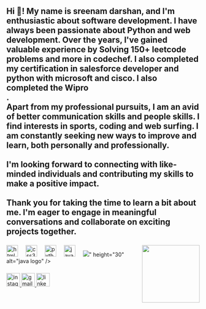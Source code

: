 <h2 align="left">Hi 👋! My name is sreenam darshan, and I'm enthusiastic about software development. I have always been passionate about Python and web development. Over the years, I've gained valuable experience by Solving 150+ leetcode problems and more in codechef. I also completed my certification in salesforce developer and python with microsoft and cisco. I also completed the Wipro <br>. <br>Apart from my professional pursuits, I am an avid of better communication skills and people skills. I find interests in sports, coding and web surfing. I am constantly seeking new ways to improve and learn, both personally and professionally.<br><br> I'm looking forward to connecting with like-minded individuals and contributing my skills to make a positive impact.<br><br>Thank you for taking the time to learn a bit about me. I'm eager to engage in meaningful conversations and collaborate on exciting projects together.</h2>

###

<img align="right" height="150" src="https://media.licdn.com/dms/image/D5603AQGoecOuK4ZMwg/profile-displayphoto-shrink_800_800/0/1691587807215?e=2147483647&v=beta&t=WfUznAANmp4OAqGHwVbhGc0B_mC3EwRM7hzIRv8rxwc"  />

###

<div align="left">
  <img src="https://cdn.jsdelivr.net/gh/devicons/devicon/icons/html5/html5-original.svg" height="30" alt="html5 logo"  />
  <img width="12" />
  <img src="https://cdn.jsdelivr.net/gh/devicons/devicon/icons/css3/css3-original.svg" height="30" alt="css3 logo"  />
  <img width="12" />
  <img src="https://cdn.jsdelivr.net/gh/devicons/devicon/icons/python/python-original.svg" height="30" alt="python logo"  />
  <img width="12" />
  <img src="https://cdn.jsdelivr.net/gh/devicons/devicon/icons/javascript/javascript-original.svg" height="30" alt="javascript logo"  />
  <img width="12" />
  <img src="<i class="fi fi-brands-mysql"></i>" height="30" alt="java logo"  />
</div>

###

<div align="left">
  <a href="https://instagram.com/myself_darshan2002?igshid=MzMyNGUyNmU2YQ==" target="_blank">
    <img src="https://img.shields.io/static/v1?message=Instagram&logo=instagram&label=&color=E4405F&logoColor=white&labelColor=&style=for-the-badge" height="35" alt="instagram logo"  />
  </a>
  <a href="darshanj590@gmail.com" target="_blank">
    <img src="https://img.shields.io/static/v1?message=Gmail&logo=gmail&label=&color=D14836&logoColor=white&labelColor=&style=for-the-badge" height="35" alt="gmail logo"  />
  </a>
  <a href="www.linkedin.com/in/sreenamdarshan-jawalkar-48021a283" target="_blank">
    <img src="https://img.shields.io/static/v1?message=LinkedIn&logo=linkedin&label=&color=0077B5&logoColor=white&labelColor=&style=for-the-badge" height="35" alt="linkedin logo"  />
  </a>
</div>

###
